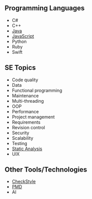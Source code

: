 ## Programming Languages

* C#
* C++
* [Java](java/Java.md)
* [JavaScript](javascript/Javascript.md)
* Python
* Ruby
* Swift

## SE Topics

* Code quality
* Data
* Functional programming
* Maintenance
* Multi-threading
* OOP
* Performance
* Project management
* Requirements
* Revision control
* Security
* Scalability
* Testing
* [Static Analysis](staticAnalysis/intro.md)
* UIX

## Other Tools/Technologies

* [CheckStyle](staticAnalysis/checkStyle.md)
* [PMD](staticAnalysis/PMD.md)
* AI